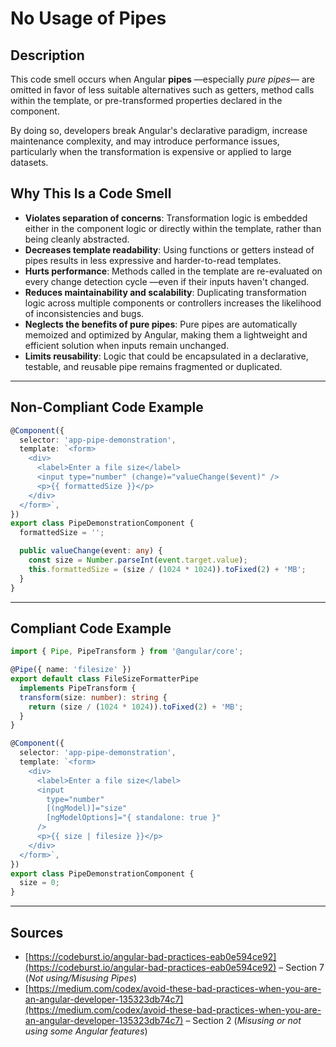 # No Usage of Pipes

## Description

This code smell occurs when Angular **pipes** —especially *pure pipes*— are omitted in favor of less suitable alternatives such as getters, method calls within the template, or pre-transformed properties declared in the component.

By doing so, developers break Angular's declarative paradigm, increase maintenance complexity, and may introduce performance issues, particularly when the transformation is expensive or applied to large datasets.

## Why This Is a Code Smell

- **Violates separation of concerns**: Transformation logic is embedded either in the component logic or directly within the template, rather than being cleanly abstracted.
- **Decreases template readability**: Using functions or getters instead of pipes results in less expressive and harder-to-read templates.
- **Hurts performance**: Methods called in the template are re-evaluated on every change detection cycle —even if their inputs haven't changed.
- **Reduces maintainability and scalability**: Duplicating transformation logic across multiple components or controllers increases the likelihood of inconsistencies and bugs.
- **Neglects the benefits of pure pipes**: Pure pipes are automatically memoized and optimized by Angular, making them a lightweight and efficient solution when inputs remain unchanged.
- **Limits reusability**: Logic that could be encapsulated in a declarative, testable, and reusable pipe remains fragmented or duplicated.

---

## Non-Compliant Code Example

```ts
@Component({
  selector: 'app-pipe-demonstration',
  template: `<form>
    <div>
      <label>Enter a file size</label>
      <input type="number" (change)="valueChange($event)" />
      <p>{{ formattedSize }}</p>
    </div>
  </form>`,
})
export class PipeDemonstrationComponent {
  formattedSize = '';

  public valueChange(event: any) {
    const size = Number.parseInt(event.target.value);
    this.formattedSize = (size / (1024 * 1024)).toFixed(2) + 'MB';
  }
}
```

---

## Compliant Code Example

```ts
import { Pipe, PipeTransform } from '@angular/core';

@Pipe({ name: 'filesize' })
export default class FileSizeFormatterPipe 
  implements PipeTransform {
  transform(size: number): string {
    return (size / (1024 * 1024)).toFixed(2) + 'MB';
  }
}
```

```ts
@Component({
  selector: 'app-pipe-demonstration',
  template: `<form>
    <div>
      <label>Enter a file size</label>
      <input
        type="number"
        [(ngModel)]="size"
        [ngModelOptions]="{ standalone: true }"
      />
      <p>{{ size | filesize }}</p>
    </div>
  </form>`,
})
export class PipeDemonstrationComponent {
  size = 0;
}
```

---

## Sources

- [https://codeburst.io/angular-bad-practices-eab0e594ce92](https://codeburst.io/angular-bad-practices-eab0e594ce92) – Section 7 (*Not using/Misusing Pipes*)
- [https://medium.com/codex/avoid-these-bad-practices-when-you-are-an-angular-developer-135323db74c7](https://medium.com/codex/avoid-these-bad-practices-when-you-are-an-angular-developer-135323db74c7) – Section 2 (*Misusing or not using some Angular features*)
